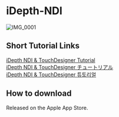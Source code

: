 # iDepth-NDI

![IMG_0001](https://github.com/user-attachments/assets/0f097236-4d49-4097-a652-decd29c5fd9a)

## Short Tutorial Links    
<a href="https://www.gwangyulee.com/p/idepth-ndi-tutorial-en.html" target="_blank">iDepth NDI & TouchDesigner Tutorial</a>    
<a href="https://www.gwangyulee.com/p/idepth-ndi-tutorial-jp.html" target="_blank">iDepth NDI & TouchDesigner チュートリアル</a>    
<a href="https://www.gwangyulee.com/p/idepth-ndi-tutorial-kr.html" target="_blank">iDepth NDI & TouchDesigner 튜토리얼</a>    

## How to download
Released on the Apple App Store.    
